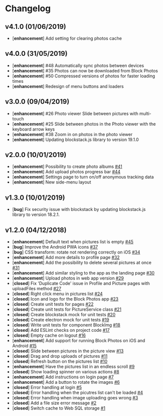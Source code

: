 # Changelog

## v4.1.0 (01/06/2019)

- [**enhancement**] Add setting for clearing photos cache

## v4.0.0 (31/05/2019)

- [**enhancement**] #48 Automatically sync photos between devices
- [**enhancement**] #35 Photos can now be downloaded from Block Photos
- [**enhancement**] #50 Compressed versions of photos for faster loading times
- [**enhancement**] Redesign of menu buttons and loaders

## v3.0.0 (09/04/2019)

- [**enhancement**] #26 Photo viewer Slide between pictures with multi-touch
- [**enhancement**] #25 Slide between photos in the Photo viewer with the keyboard arrow keys
- [**enhancement**] #38 Zoom in on photos in the photo viewer
- [**enhancement**] Updating blockstack.js library to version 19.1.0

## v2.0.0 (10/01/2019)

- [**enhancement**] Possibility to create photo albums [#41](https://github.com/nerdic-coder/block-photos/issues/41)
- [**enhancement**] Add upload photos progress bar [#44](https://github.com/nerdic-coder/block-photos/issues/44)
- [**enhancement**] Settings page to turn on/off anonymous tracking data
- [**enhancement**] New side-menu layout

## v1.3.0 (10/01/2019)

- [**bug**] Fix security issue with blockstack by updating blockstack.js library to version 18.2.1.

## v1.2.0 (04/12/2018)

- [**enhancement**] Default text when pictures list is empty [#45](https://github.com/nerdic-coder/block-photos/issues/45)
- [**bug**] Improve the Android PWA icons [#37](https://github.com/nerdic-coder/block-photos/issues/37)
- [**bug**] CSS transform: rotate not rendering correctly on iOS [#34](https://github.com/nerdic-coder/block-photos/issues/34)
- [**enhancement**] Add more details to profile page [#32](https://github.com/nerdic-coder/block-photos/issues/32)
- [**enhancement**] Add the possibility to delete several pictures at once [#31](https://github.com/nerdic-coder/block-photos/issues/31)
- [**enhancement**] Add similar styling to the app as the landing page [#30](https://github.com/nerdic-coder/block-photos/issues/30)
- [**enhancement**] Upload photos in web app version [#29](https://github.com/nerdic-coder/block-photos/issues/29)
- [**closed**] Fix 'Duplicate Code' issue in Profile and Picture pages with uploadFiles method [#27](https://github.com/nerdic-coder/block-photos/issues/27)
- [**closed**] Right click menu in pictures list [#24](https://github.com/nerdic-coder/block-photos/issues/24)
- [**closed**] Icon and logo for the Block Photos app [#23](https://github.com/nerdic-coder/block-photos/issues/23)
- [**closed**] Create unit tests for pages [#22](https://github.com/nerdic-coder/block-photos/issues/22)
- [**closed**] Create unit tests for PictureService class [#21](https://github.com/nerdic-coder/block-photos/issues/21)
- [**closed**] Create blockstack mock for unit tests [#20](https://github.com/nerdic-coder/block-photos/issues/20)
- [**closed**] Create electron mock for unit tests [#19](https://github.com/nerdic-coder/block-photos/issues/19)
- [**closed**] Write unit tests for component BlockImg [#18](https://github.com/nerdic-coder/block-photos/issues/18)
- [**closed**] Add ESLint checks on project code [#17](https://github.com/nerdic-coder/block-photos/issues/17)
- [**closed**] Empty cache on logout [#16](https://github.com/nerdic-coder/block-photos/issues/16)
- [**enhancement**] Add support for running Block Photos on iOS and Android [#15](https://github.com/nerdic-coder/block-photos/issues/15)
- [**closed**] Slide between pictures in the picture view [#13](https://github.com/nerdic-coder/block-photos/issues/13)
- [**closed**] Drag and drop uploads of pictures [#11](https://github.com/nerdic-coder/block-photos/issues/11)
- [**closed**] Refresh button on the pictures list [#10](https://github.com/nerdic-coder/block-photos/issues/10)
- [**enhancement**] Have the pictures list in an endless scroll [#9](https://github.com/nerdic-coder/block-photos/issues/9)
- [**closed**] Show loading spinner on various actions [#8](https://github.com/nerdic-coder/block-photos/issues/8)
- [**enhancement**] Add instructions on login page [#7](https://github.com/nerdic-coder/block-photos/issues/7)
- [**enhancement**] Add a button to rotate the images [#6](https://github.com/nerdic-coder/block-photos/issues/6)
- [**closed**] Error handling at login [#5](https://github.com/nerdic-coder/block-photos/issues/5)
- [**closed**] Error handling when the picutres list can't be loaded [#4](https://github.com/nerdic-coder/block-photos/issues/4)
- [**closed**] Error handling when image uploading goes wrong [#3](https://github.com/nerdic-coder/block-photos/issues/3)
- [**closed**] Add a file size error message [#2](https://github.com/nerdic-coder/block-photos/issues/2)
- [**closed**] Switch cache to Web SQL storage [#1](https://github.com/nerdic-coder/block-photos/issues/1)
